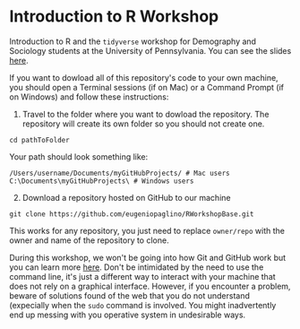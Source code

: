 # Introduction to R Workshop

Introduction to R and the `tidyverse` workshop for Demography and Sociology students at the University of Pennsylvania. You can see the slides [here](https://htmlpreview.github.io/?https://github.com/eugeniopaglino/RWorkshopBase/blob/main/RWorkshopBase.html).

If you want to dowload all of this repository's code to your own machine, you should open a Terminal sessions (if on Mac) or a Command Prompt (if on Windows) and follow these instructions:

1. Travel to the folder where you want to dowload the repository. The repository will create its own folder so you should not create one.

```
cd pathToFolder
```

Your path should look something like:

```
/Users/username/Documents/myGitHubProjects/ # Mac users
C:\Documents\myGitHubProjects\ # Windows users
```

2. Download a repository hosted on GitHub to our machine

```
git clone https://github.com/eugeniopaglino/RWorkshopBase.git
```

This works for any repository, you just need to replace `owner/repo` with the owner and name of the repository to clone.

During this workshop, we won't be going into how Git and GitHub work but you can learn more [here](https://docs.github.com/en/get-started/using-git/about-git). Don't be intimidated by the need to use the command line, it's just a different way to interact with your machine that does not rely on a graphical interface. However, if you encounter a problem, beware of solutions found of the web that you do not understand (expecially when the `sudo` command is involved. You might inadvertently end up messing with you operative system in undesirable ways.
